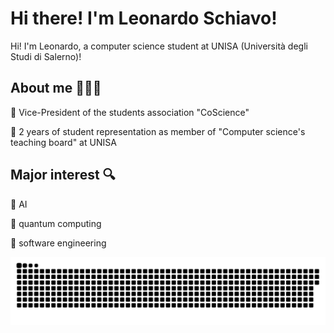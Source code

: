 <h1>Hi there! I'm Leonardo Schiavo!</h1>
<p>Hi! I'm Leonardo, a computer science student at UNISA (Università degli Studi di Salerno)!</p>

<h2>About me 👨🏼‍💻</h2>
  <p>🔶 Vice-President of the students association "CoScience"</p>
  <p>🔶 2 years of student representation as member of "Computer science's teaching board" at UNISA<br></p>
  
<h2>Major interest 🔍</h2>
  <p>🔷 AI</p>
  <p>🔷 quantum computing</p>
  <p>🔷 software engineering</p>


<a href=#><img src="contributions.svg"></a>